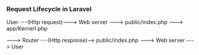 ###                            Request Lifecycle in Laravel

User ---(Http request)---> Web server ---> public/index.php ---> app/Kernerl.php

---> Router ---(Http response)--> public/index.php ---> Web server ---> User 